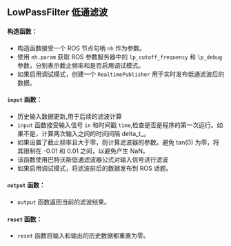## LowPassFilter 低通滤波

#### 构造函数：
   - 构造函数接受一个 ROS 节点句柄 `nh` 作为参数。
   - 使用 `nh.param` 获取 ROS 参数服务器中的 `lp_cutoff_frequency` 和 `lp_debug` 参数，分别表示截止频率和是否启用调试模式。
   - 如果启用调试模式，创建一个 `RealtimePublisher` 用于实时发布低通滤波后的数据。

#### `input` 函数：
   - 历史输入数据更新,用于后续的滤波计算
   - `input` 函数接受输入信号 `in` 和时间戳 `time`,检查是否是程序的第一次运行。如果不是，计算两次输入之间的时间间隔 delta_t_。
   - 如果设置了截止频率且大于零，则计算滤波器的参数。避免 tan(0) 为零，将其限制在 -0.01 和 0.01 之间，以避免产生 NaN。
   - 该函数使用巴特沃斯低通滤波器公式对输入信号进行滤波
   - 如果启用调试模式，将滤波前后的数据发布到 ROS 话题。

#### `output` 函数：
   - `output` 函数返回当前的滤波结果。

#### `reset` 函数：
   - `reset` 函数将输入和输出的历史数据都重置为零。
